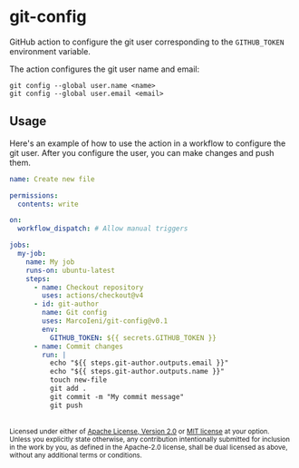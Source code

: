 # git-config

GitHub action to configure the git user corresponding to the `GITHUB_TOKEN` environment variable.

The action configures the git user name and email:

```
git config --global user.name <name>
git config --global user.email <email>
```

## Usage

Here's an example of how to use the action in a workflow to configure the git user.
After you configure the user, you can make changes and push them.

```yaml
name: Create new file

permissions:
  contents: write

on:
  workflow_dispatch: # Allow manual triggers

jobs:
  my-job:
    name: My job
    runs-on: ubuntu-latest
    steps:
      - name: Checkout repository
        uses: actions/checkout@v4
      - id: git-author
        name: Git config
        uses: MarcoIeni/git-config@v0.1
        env:
          GITHUB_TOKEN: ${{ secrets.GITHUB_TOKEN }}
      - name: Commit changes
        run: |
          echo "${{ steps.git-author.outputs.email }}"
          echo "${{ steps.git-author.outputs.name }}"
          touch new-file
          git add .
          git commit -m "My commit message"
          git push
```

<br>

<sup>
Licensed under either of <a href="LICENSE-APACHE">Apache License, Version 2.0</a>
or <a href="LICENSE-MIT">MIT license</a> at your option.
</sup>

<br>

<sub>
Unless you explicitly state otherwise, any contribution intentionally submitted
for inclusion in the work by you, as defined in the Apache-2.0 license, shall be
dual licensed as above, without any additional terms or conditions.
</sub>

